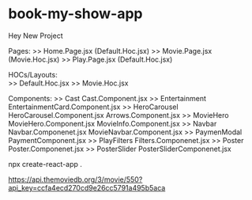# book-my-show-app

Hey New Project


Pages:
    >> Home.Page.jsx (Default.Hoc.jsx)
    >> Movie.Page.jsx (Movie.Hoc.jsx)
    >> Play.Page.jsx (Default.Hoc.jsx)

HOCs/Layouts:    
    >> Default.Hoc.jsx 
    >> Movie.Hoc.jsx

Components:
    >> Cast                 Cast.Component.jsx
    >> Entertainment        EntertainmentCard.Component.jsx
    >> HeroCarousel         HeroCarousel.Component.jsx
                            Arrows.Component.jsx
    >> MovieHero            MovieHero.Component.jsx
                            MovieInfo.Component.jsx
    >> Navbar               Navbar.Componenet.jsx
                            MovieNavbar.Component.jsx
    >> PaymenModal          PaymentComponent.jsx
    >> PlayFilters          Filters.Componenet.jsx
    >> Poster               Poster.Componenet.jsx
    >> PosterSlider         PosterSliderComponenet.jsx

npx create-react-app .



https://api.themoviedb.org/3/movie/550?api_key=ccfa4ecd270cd9e26cc5791a495b5aca